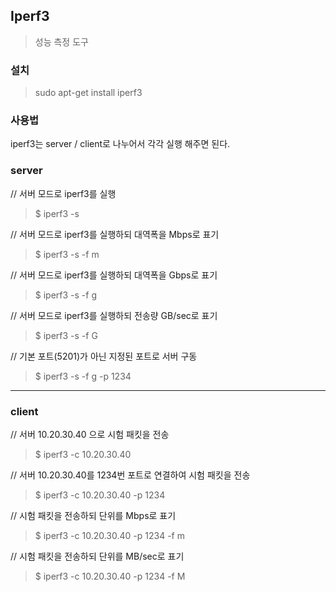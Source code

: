 ## Iperf3

> 성능 측정 도구 

### 설치

> sudo apt-get install iperf3

### 사용법

iperf3는 server / client로 나누어서 각각 실행 해주면 된다.

### server     
// 서버 모드로 iperf3를 실행
> $ iperf3 -s

// 서버 모드로 iperf3를 실행하되 대역폭을 Mbps로 표기
> $ iperf3 -s -f m

// 서버 모드로 iperf3를 실행하되 대역폭을 Gbps로 표기
> $ iperf3 -s -f g

// 서버 모드로 iperf3를 실행하되 전송량 GB/sec로 표기
> $ iperf3 -s -f G

// 기본 포트(5201)가 아닌 지정된 포트로 서버 구동
> $ iperf3 -s -f g -p 1234
-----------------------------------------------------------

### client
// 서버 10.20.30.40 으로 시험 패킷을 전송
> $ iperf3 -c 10.20.30.40

// 서버 10.20.30.40를 1234번 포트로 연결하여 시험 패킷을 전송
> $ iperf3 -c 10.20.30.40 -p 1234

// 시험 패킷을 전송하되 단위를 Mbps로 표기
> $ iperf3 -c 10.20.30.40 -p 1234 -f m

// 시험 패킷을 전송하되 단위를 MB/sec로 표기
> $ iperf3 -c 10.20.30.40 -p 1234 -f M
